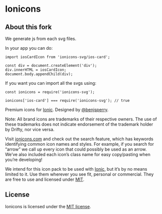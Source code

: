 # Ionicons

## About this fork

We generate js from each svg files.

In your app you can do:

```
import iosCardIcon from 'ionicons-svg/ios-card';

const div = document.createElement('div');
div.innerHTML = iosCardIcon;
document.body.appendChild(div);
```

If you want you can import all the svgs using:

```
const ionicons = require('ionicons-svg');

ionicons['ios-card'] === require('ionicons-svg'); // true
```

Premium icons for [Ionic](http://ionicframework.com/). Designed by [@benjsperry](https://twitter.com/benjsperry).

Note: All brand icons are trademarks of their respective owners. The use of these trademarks does not indicate endorsement of the trademark holder by Drifty, nor vice versa.

Visit [ionicons.com](http://ionicons.com) and  check out the search feature, which has keywords identifying common icon names and styles. For example, if you search for “arrow” we call up every icon that could possibly be used as an arrow. We’ve also included each icon’s class name for easy copy/pasting when you’re developing!

We intend for this icon pack to be used with [Ionic](http://ionicframework.com/), but it’s by no means limited to it. Use them wherever you see fit, personal or commercial. They are free to use and licensed under [MIT](http://opensource.org/licenses/MIT).


## License

Ionicons is licensed under the [MIT license](http://opensource.org/licenses/MIT).
